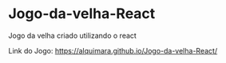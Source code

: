# Jogo-da-velha-React
Jogo da velha criado utilizando o react

Link do Jogo: https://alquimara.github.io/Jogo-da-velha-React/
